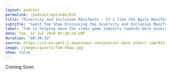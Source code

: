 ```yaml
---
layout: podcast
permalink: /podcast/episode/033
title: "Diversity and Inclusion Manifesto - It's like the Agile Manifesto, but for humans."
subtitle: "Guest Tom Shaw discussing the Diversity and Inclusion Manifesto"
label: "Tom is helping move the video game industry towards more diversity with the Diversity and Inclusion Manifesto | https://diversitymanifesto.org | https://twitter.com/tomwillfixit | https://www.linkedin.com/in/tomwillfixit/ "
date: Tue, 15 Jul 2019 04:20:54 GMT
duration: "00:30:32"
source: https://s3-eu-west-1.amazonaws.com/podcast.dave-albert.com/033-Tom-Shaw.mp3
image: /images/guests/Tom-Shaw.jpg
show: false
---
```


Coming Soon
